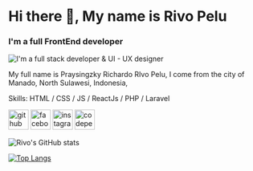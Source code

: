 

<h1> Hi there 👋, My name is Rivo Pelu </h1>

###  I'm a full FrontEnd developer
![I'm a full stack developer & UI - UX designer](https://img.freepik.com/free-vector/web-development-coding-programming-futuristic-banner-computer-code-laptop_3482-5582.jpg)

My full name is Praysingzky Richardo RIvo Pelu, I come from the city of Manado, North Sulawesi, Indonesia,

Skills: HTML / CSS / JS / ReactJs / PHP / Laravel 





[<img src='https://cdn.jsdelivr.net/npm/simple-icons@3.0.1/icons/github.svg' alt='github' height='40'>](https://github.com/rivopelu)  [<img src='https://cdn.jsdelivr.net/npm/simple-icons@3.0.1/icons/facebook.svg' alt='facebook' height='40'>](https://www.facebook.com/rivopelu)  [<img src='https://cdn.jsdelivr.net/npm/simple-icons@3.0.1/icons/instagram.svg' alt='instagram' height='40'>](https://www.instagram.com/prysngrchrd_/)  [<img src='https://cdn.jsdelivr.net/npm/simple-icons@3.0.1/icons/codepen.svg' alt='codepen' height='40'>](https://codepen.io/rivopelu)  





![Rivo's GitHub stats](https://github-readme-stats.vercel.app/api?username=rivopelu&show_icons=true&theme=radical)

[![Top Langs](https://github-readme-stats.vercel.app/api/top-langs/?username=rivopelu&layout=compact&theme=radical)](https://github.com/anuraghazra/github-readme-stats)
